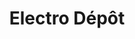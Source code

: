 ---
title: "Electro Dépôt"
url: /longeville-les-saint-avold/electro-depot/
shop: appareil ménager
---